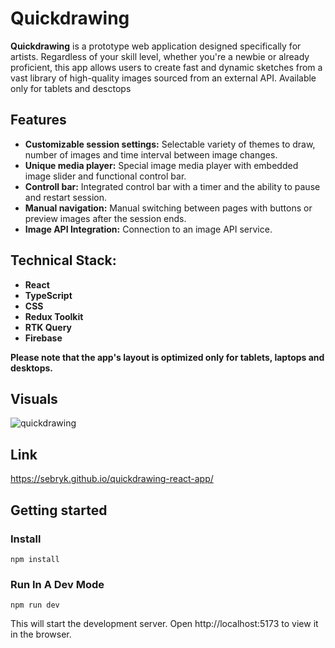 # Quickdrawing

**Quickdrawing** is a prototype web application designed specifically for artists. Regardless of your skill level, whether you're a newbie or already proficient, this app allows users to create fast and dynamic sketches from a vast library of high-quality images sourced from an external API. Available only for tablets and desctops

## Features

- **Customizable session settings:** Selectable variety of themes to draw, number of images and time interval between image changes.
- **Unique media player:** Special image media player with embedded image slider and functional control bar.
- **Controll bar:** Integrated control bar with a timer and the ability to pause and restart session.
- **Manual navigation:** Manual switching between pages with buttons or preview images after the session ends.
- **Image API Integration:** Connection to an image API service.

## Technical Stack:

- **React**
- **TypeScript**
- **CSS**
- **Redux Toolkit**
- **RTK Query**
- **Firebase**

**Please note that the app's layout is optimized only for tablets, laptops and desktops.**

## Visuals

![quickdrawing](https://github.com/sebryk/quickdrawing-react-app/assets/106953297/5c95fffc-b605-462b-bd8b-7fa045b4df2a)

## Link

https://sebryk.github.io/quickdrawing-react-app/

## Getting started

### Install

```
npm install
```

### Run In A Dev Mode

```
npm run dev
```

This will start the development server. Open http://localhost:5173 to view it in the browser.

